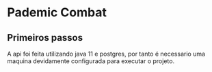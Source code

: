 # Pademic Combat

## Primeiros passos
A api foi feita utilizando java 11 e postgres, por tanto é necessario uma maquina devidamente configurada para executar o projeto.